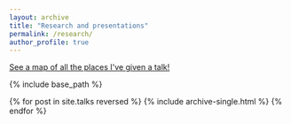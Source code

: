 ```yaml
---
layout: archive
title: "Research and presentations"
permalink: /research/
author_profile: true
---
```


<p style="text-decoration:underline;"><a href="/talkmap.html">See a map of all the places I've given a talk!</a></p>

{% include base_path %}

{% for post in site.talks reversed %}
  {% include archive-single.html %}
{% endfor %}
